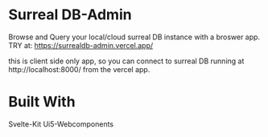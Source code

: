 # Surreal DB-Admin

Browse and Query your local/cloud surreal DB instance with a broswer app. 
TRY at: https://surrealdb-admin.vercel.app/ 

this is client side only app, so you can connect to surreal DB running at http://localhost:8000/ from the vercel app. 

# Built With
Svelte-Kit
Ui5-Webcomponents
